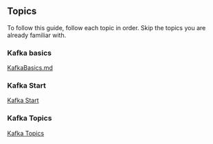 ## Topics

To follow this guide, follow each topic in order. Skip the topics you are already familiar with.

### Kafka basics
[KafkaBasics.md](KafkaBasics.md)

### Kafka Start
[Kafka Start](KafkaStart.md)

### Kafka Topics
[Kafka Topics](KafkaTopics)

